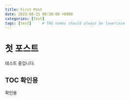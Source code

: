 ```yaml
---
title: First Post
date: 2023-08-31 00:30:00 +0900
categories: [Test]
tags: [test]     # TAG names should always be lowercase
---
```


# 첫 포스트

테스트 중입니다.

## TOC 확인용
확인용
